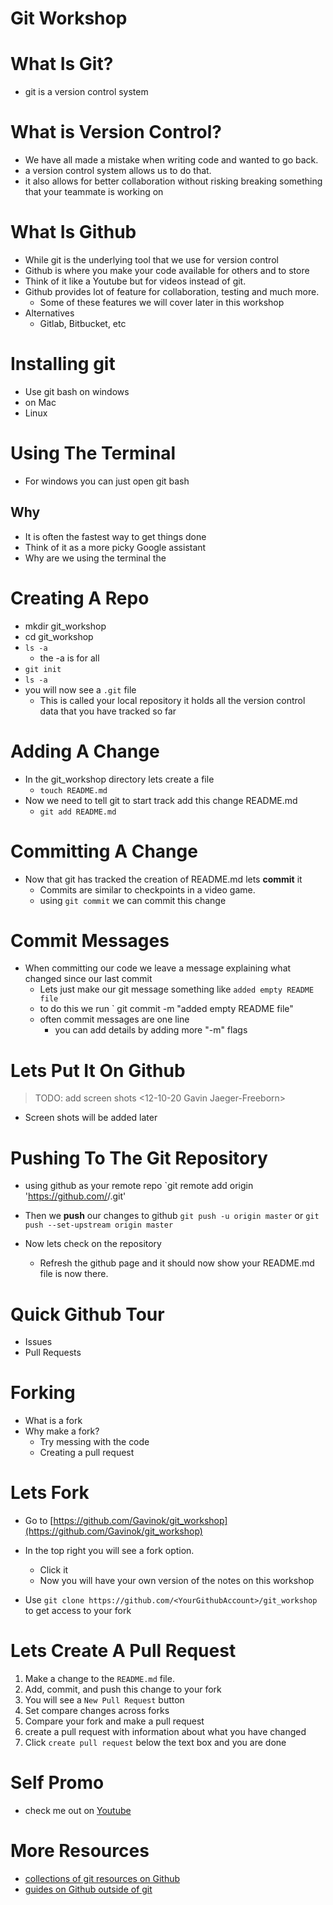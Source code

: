 # Git Workshop

# What Is Git?

  - git is a version control system

# What is Version Control?

  - We have all made a mistake when writing code and wanted to go back.
  - a version control system allows us to do that.
  - it also allows for better collaboration without risking breaking something that your teammate is working on

# What Is Github

  - While git is the underlying tool that we use for version control
  - Github is where you make your code available for others and to store
  - Think of it like a Youtube but for videos instead of git.
  - Github provides lot of feature for collaboration, testing and much more.
    - Some of these features we will cover later in this workshop
  - Alternatives
    - Gitlab, Bitbucket, etc

# Installing git

  - Use git bash on windows
  - on Mac
  - Linux

# Using The Terminal

- For windows you can just open git bash

## Why

- It is often the fastest way to get things done
- Think of it as a more picky Google assistant
- Why are we using the terminal the

# Creating A Repo

  - mkdir git_workshop
  - cd git_workshop
  - `ls -a`
    - the -a is for all
  - ` git init `
  - `ls -a`
  - you will now see a `.git` file
    - This is called your local repository it holds all the version control data that you have tracked so far

# Adding A Change

  - In the git_workshop directory lets create a file
    - `touch README.md`
  - Now we need to tell git to start track add this change README.md
    - `git add README.md`

# Committing A Change

  - Now that git has tracked the creation of README.md lets **commit** it
    - Commits are similar to checkpoints in a video game.
    - using `git commit` we can commit this change

# Commit Messages

 - When committing our code we leave a message explaining what changed since our last commit
    - Lets just make our git message something like
    `added empty README file`
    - to do this we run ` git commit -m "added empty README file"
    - often commit messages are one line
      - you can add details by adding more "-m" flags

# Lets Put It On Github
>  TODO: add screen shots <12-10-20 Gavin Jaeger-Freeborn>
- Screen shots will be added later


# Pushing To The Git Repository
- using github as your remote repo
`git remote add origin 'https://github.com/<YourGithubAccount>/<RepositoryName>.git'

- Then we **push** our changes to github
`git push -u origin master`
or
`git push --set-upstream origin master`

- Now lets check on the repository
  - Refresh the github page and it should now show your README.md file is now there.

# Quick Github Tour

- Issues
- Pull Requests

# Forking

- What is a fork
- Why make a fork?
  - Try messing with the code
  - Creating a pull request


# Lets Fork
- Go to [https://github.com/Gavinok/git_workshop](https://github.com/Gavinok/git_workshop)
- In the top right you will see a fork option.
  - Click it
  - Now you will have your own version of the notes on this workshop

- Use `git clone https://github.com/<YourGithubAccount>/git_workshop` to get access to your fork

# Lets Create A Pull Request

1.  Make a change to the `README.md` file.
2.  Add, commit, and push this change to your fork
3.  You will see a `New Pull Request` button
4.  Set compare changes across forks
5.  Compare your fork and make a pull request
6.  create a pull request with information about what you have changed
7.  Click `create pull request` below the text box and you are done

# Self Promo

- check me out on [Youtube](https://www.youtube.com/channel/UCJetJ7nDNLlEzDLXv7KIo0w?view_as=subscriber)

# More Resources

- [collections of git resources on Github](https://try.github.io/)
- [guides on Github outside of git](https://guides.github.com/)

